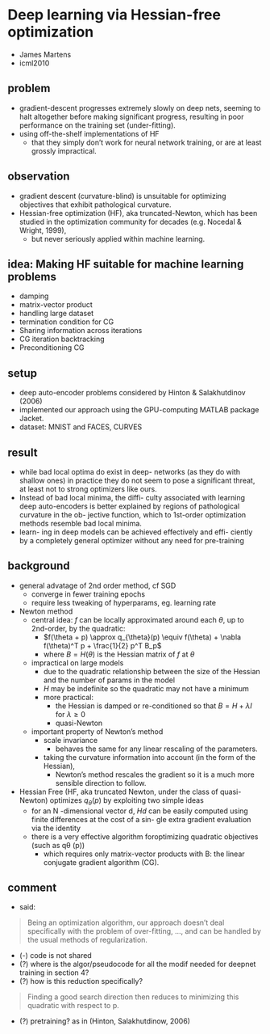 # Deep learning via Hessian-free optimization
* James Martens
* icml2010

## problem
* gradient-descent progresses extremely slowly on deep nets,
  seeming to halt altogether before making significant progress,
  resulting in poor performance on the training set (under-fitting).
* using off-the-shelf implementations of HF
  * that they simply don’t work for neural network
training, or are at least grossly impractical.

## observation
* gradient descent (curvature-blind) is unsuitable for optimizing objectives
  that exhibit pathological curvature.
* Hessian-free optimization (HF), aka truncated-Newton, which
  has been studied in the optimization community for decades (e.g. Nocedal & Wright, 1999),
  * but never seriously applied within machine learning.

## idea: Making HF suitable for machine learning problems
* damping
* matrix-vector product
* handling large dataset
* termination condition for CG
* Sharing information across iterations
* CG iteration backtracking
* Preconditioning CG

## setup
* deep auto-encoder problems considered by Hinton & Salakhutdinov (2006)
*  implemented our approach using the GPU-computing
MATLAB package Jacket.
* dataset:
MNIST and FACES, CURVES

## result
* while bad local optima do exist in deep-
networks (as they do with shallow ones) in practice they do
not seem to pose a significant threat, at least not to strong
optimizers like ours.
* Instead of bad local minima, the diffi-
culty associated with learning deep auto-encoders is better
explained by regions of pathological curvature in the ob-
jective function, which to 1st-order optimization methods
resemble bad local minima.
* learn-
ing in deep models can be achieved effectively and effi-
ciently by a completely general optimizer without any need
for pre-training

## background
* general advatage of 2nd order method, cf SGD
  * converge in fewer training epochs
  * require less tweaking of hyperparams, eg. learning rate
* Newton method
  * central idea:
    $f$ can be locally approximated around each $\theta$, up to 2nd-order, by the quadratic:
    * $f(\theta + p) \approx q_{\theta}(p) \equiv f(\theta) + \nabla f(\theta)^T p + \frac{1}{2} p^T B_p$
    * where $B = H(\theta)$ is the Hessian matrix of $f$ at $\theta$
  * impractical on large models
    * due to the quadratic relationship between the size of the Hessian and the number of params in the model
    * $H$ may be indefinite so the quadratic may not have a minimum
    * more practical:
      * the Hessian is damped or re-conditioned so that $B = H + \lambda I$ for $\lambda \ge 0$
      * quasi-Newton
  * important property of Newton’s method
    * scale invariance
      *  behaves the same for any linear rescaling of the parameters.
    * taking the curvature information into account (in the form of the Hessian),
      * Newton’s method rescales the gradient so it is a much more sensible direction to follow.
* Hessian Free (HF, aka truncated Newton, under the class of quasi-Newton)
  optimizes $q_{\theta}(p)$ by exploiting two simple ideas
  * for an N -dimensional vector d,
    $Hd$ can be easily computed using finite differences at the cost of a sin-
    gle extra gradient evaluation via the identity
  * there is a very effective algorithm foroptimizing quadratic objectives (such as qθ (p))
    * which requires only matrix-vector products with B:
    the linear conjugate gradient algorithm (CG).

## comment
* said:
> Being an optimization algorithm, our approach doesn’t deal specifically with the problem of over-fitting, ...,
  and can be handled by the usual methods of regularization.
* (-) code is not shared
* (?) where is the algor/pseudocode for all the modif needed for deepnet training in section 4?
* (?) how is this reduction specifically?
> Finding a good search direction then reduces to minimizing this quadratic with respect to p.
* (?) pretraining? as in (Hinton, Salakhutdinow, 2006)

